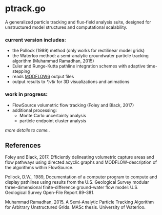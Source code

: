 # ptrack.go

A generalized particle tracking and flux-field analysis suite, designed for unstructured model structures and computational scalability.

### current version includes:
- the Pollock (1989) method (only works for rectilinear model grids)
- the Waterloo method: a semi-analytic groundwater particle tracking algorithm (Muhammad Ramadhan, 2015)
- Euler and Runge-Kutta pathline integration schemes with adaptive time-stepping
- reads [MODFLOW6](https://www.usgs.gov/software/modflow-6-usgs-modular-hydrologic-model) output files
- output results to _*.vtk_ for 3D visualizations and animations

### work in progress:

- FlowSource volumetric flow tracking (Foley and Black, 2017)
- additional processing:
    - Monte Carlo uncertainty analysis
    - particle endpoint cluster analysis

*more details to come..*

## References

Foley and Black, 2017. Efficiently delineating volumetric capture areas and flow pathways using directed acyclic graphs and MODFLOW-description of the algorithms within FlowSource.

Pollock, D.W., 1989, Documentation of a computer program to compute and display pathlines using results from the U.S. Geological Survey modular three-dimensional finite-difference ground-water flow model: U.S. Geological Survey Open-File Report 89–381.

Muhammad Ramadhan, 2015. A Semi-Analytic Particle Tracking Algorithm for Arbitrary Unstructured Grids. MASc thesis. University of Waterloo.